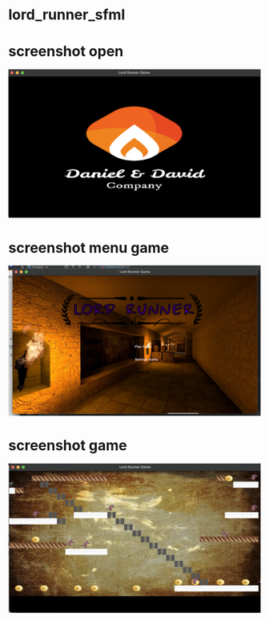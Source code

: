 # lord_runner_sfml


# screenshot open

![ Alt text ]( resources/screenshot/open_screen.png?raw=true)

# screenshot menu game

![ Alt text ]( resources/screenshot/menu_screen.png?raw=true)

# screenshot game

![ Alt text ]( resources/screenshot/game_screen.png?raw=true)

